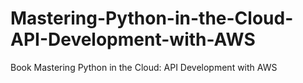 # Mastering-Python-in-the-Cloud-API-Development-with-AWS

Book Mastering Python in the Cloud: API Development with AWS
